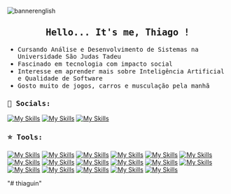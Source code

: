 
![bannerenglish](https://github.com/user-attachments/assets/ec0a0505-b2c1-43ce-89ae-894eee348bfe)

<h2 align='center'><samp>Hello... It's me, Thiago !</samp></h2>

<ul>
  <li><samp>Cursando Análise e Desenvolvimento de Sistemas na Universidade São Judas Tadeu</samp></li>
  <li><samp>Fascinado em tecnologia com impacto social</samp></li>
  <li><samp>Interesse em aprender mais sobre Inteligência Artificial e Qualidade de Software</samp></li>
  <li><samp>Gosto muito de jogos, carros e musculação pela manhã</samp></li>
</ul>

<h3><samp>🍄 Socials:</samp></h3>

[![My Skills](https://skillicons.dev/icons?i=linkedin)](https://www.linkedin.com/in/thiagomonteiro51/)
[![My Skills](https://skillicons.dev/icons?i=gmail)](mailto:th.monteiro.r@gmail.com)
[![My Skills](https://skillicons.dev/icons?i=instagram)](https://www.instagram.com/tthiago__11/)

<h3><samp>⭐ Tools:</samp></h3>

[![My Skills](https://skillicons.dev/icons?i=pycharm)](https://skillicons.dev)
[![My Skills](https://skillicons.dev/icons?i=python)](https://skillicons.dev)
[![My Skills](https://skillicons.dev/icons?i=vscode)](https://skillicons.dev)
[![My Skills](https://skillicons.dev/icons?i=js)](https://skillicons.dev)
[![My Skills](https://skillicons.dev/icons?i=css)](https://skillicons.dev)
[![My Skills](https://skillicons.dev/icons?i=html)](https://skillicons.dev)
[![My Skills](https://skillicons.dev/icons?i=bootstrap)](https://skillicons.dev)
[![My Skills](https://skillicons.dev/icons?i=figma)](https://skillicons.dev)
[![My Skills](https://skillicons.dev/icons?i=php)](https://skillicons.dev)
[![My Skills](https://skillicons.dev/icons?i=laravel)](https://skillicons.dev)
[![My Skills](https://skillicons.dev/icons?i=postman)](https://skillicons.dev)
[![My Skills](https://skillicons.dev/icons?i=mysql)](https://skillicons.dev)
[![My Skills](https://skillicons.dev/icons?i=eclipse)](https://skillicons.dev)
[![My Skills](https://skillicons.dev/icons?i=java)](https://skillicons.dev)
[![My Skills](https://skillicons.dev/icons?i=arduino)](https://skillicons.dev)
[![My Skills](https://skillicons.dev/icons?i=github)](https://skillicons.dev)
[![My Skills](https://skillicons.dev/icons?i=git)](https://skillicons.dev)

"# thiaguin" 
